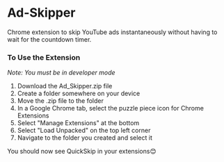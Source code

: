 # Ad-Skipper
Chrome extension to skip YouTube ads instantaneously without having to wait for the countdown timer.

### To Use the Extension
*Note: You must be in developer mode*
1. Download the Ad_Skipper.zip file
2. Create a folder somewhere on your device
3. Move the .zip file to the folder
4. In a Google Chrome tab, select the puzzle piece icon for Chrome Extensions
5. Select "Manage Extensions" at the bottom
6. Select "Load Unpacked" on the top left corner
7. Navigate to the folder you created and select it

You should now see QuickSkip in your extensions😊
